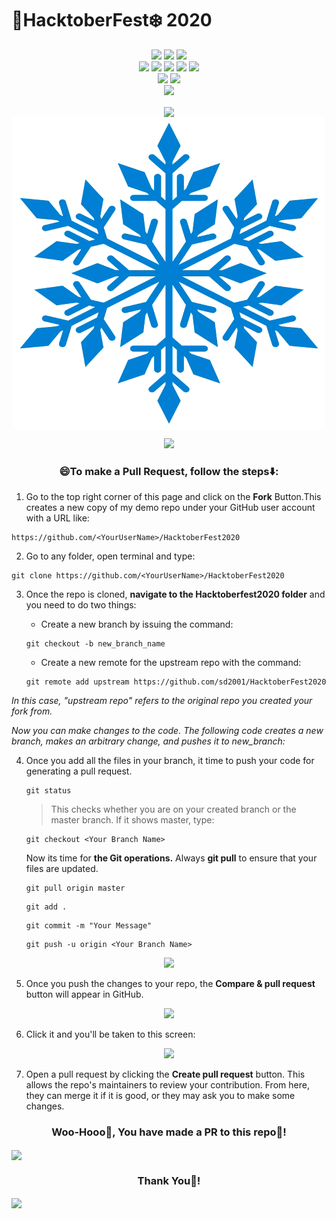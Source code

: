 # 🤗HacktoberFest❄️ 2020
<p align='center'> 
 <img src="https://img.shields.io/badge/-Hacktoberfest-brightgreen?style=for-the-badge" /></a>
 <img src="https://forthebadge.com/images/badges/built-with-love.svg" /></a>
 <img src="https://img.shields.io/badge/-By%20Swarnabha%20Das-yellow?style=for-the-badge" /></a><br>
  <img src="https://img.shields.io/github/issues/sd2001/HacktoberFest2020?style=for-the-badge" /></a>
 <img src="https://img.shields.io/github/stars/sd2001/Hacktoberfest2020?style=for-the-badge" /></a>
 <img src="https://img.shields.io/github/forks/sd2001/HacktoberFest2020?style=for-the-badge" /></a>
 <img src="https://img.shields.io/github/contributors/sd2001/HacktoberFest2020?style=for-the-badge" /></a>
 <img src="https://img.shields.io/badge/License-MIT-red.svg?style=for-the-badge" /></a><br>
 <img src="https://img.shields.io/github/issues-pr/sd2001/HacktoberFest2020?color=purple&style=for-the-badge" /></a> 
 <img src="https://img.shields.io/github/issues-pr-closed-raw/sd2001/HacktoberFest2020?color=purple&style=for-the-badge" /></a><br>
 <img src="https://img.shields.io/github/repo-size/sd2001/HacktoberFest2020?color=orange&style=for-the-badge" /></a>
 
</p>
<div align="center">
 <img align="center" src="https://github.com/sd2001/HacktoberFest2020/blob/master/2.png" /></a>
 <img align="center" src="https://raw.githubusercontent.com/acervenky/animated-github-badges/master/assets/acbadge.gif" /></a> 
 
</div>
<p align="center">
<img src="http://ForTheBadge.com/images/badges/winter-is-coming.svg" /></a>
</p> 

### <p align="center">😄To make a Pull Request, follow the steps⬇️:</p>

1. Go to the top right corner of this page and click on the **Fork** Button.This creates a new copy of my demo repo under your GitHub user account with a URL like:
```
https://github.com/<YourUserName>/HacktoberFest2020
```
2. Go to any folder, open terminal and type:
```
git clone https://github.com/<YourUserName>/HacktoberFest2020
```
3. Once the repo is cloned, **navigate to the Hacktoberfest2020 folder** and you need to do two things:

   - Create a new branch by issuing the command:
   
   ```
   git checkout -b new_branch_name
   ```
   - Create a new remote for the upstream repo with the command:

   ```
   git remote add upstream https://github.com/sd2001/HacktoberFest2020
   ```
*In this case, "upstream repo" refers to the original repo you created your fork from.*

*Now you can make changes to the code. The following code creates a new branch, makes an arbitrary change, and pushes it to new_branch:*

4. Once you add all the files in your branch, it time to push your code for generating a pull request.
    ```
    git status
    ```
    > This checks whether you are on your created branch or the master branch. If it shows master, type:
      ```
      git checkout <Your Branch Name>
      ```
      
    Now its time for **the Git operations.** Always **git pull** to ensure that your files are updated.
      ```
      git pull origin master
      ```
      
      ```
      git add .
      ```
      
      ```
      git commit -m "Your Message"
      ```
      
      ```
      git push -u origin <Your Branch Name>
      ```
          
 <p align='center'> 
 <img src="https://github.com/sd2001/HacktoberFest2020/blob/master/6.png" /></a>
 </p>


 
5. Once you push the changes to your repo, the **Compare & pull request** button will appear in GitHub.

<p align='center'> 
 <img src="https://github.com/sd2001/HacktoberFest2020/blob/master/4.png" /></a>
 </p>
 
6. Click it and you'll be taken to this screen:

<p align='center'> 
 <img src="https://github.com/sd2001/HacktoberFest2020/blob/master/5.png" /></a>
 </p>

7. Open a pull request by clicking the **Create pull request** button. This allows the repo's maintainers to review your contribution. From here, they can merge it if it is good, or they may ask you to make some changes.

### <p align="center">**Woo-Hooo🎉, You have made a PR to this repo🥳!**

<img align="center" src="https://media.giphy.com/media/BQAk13taTaKYw/giphy.gif" /></a>

</p>

### <p  align="center">**Thank You💜!**

<img align="center" src="https://media.giphy.com/media/USV0ym3bVWQJJmNu3N/giphy.gif" /></a>


</p>








  
  
  
  
  
  
  
  
  
  
  
  
  



